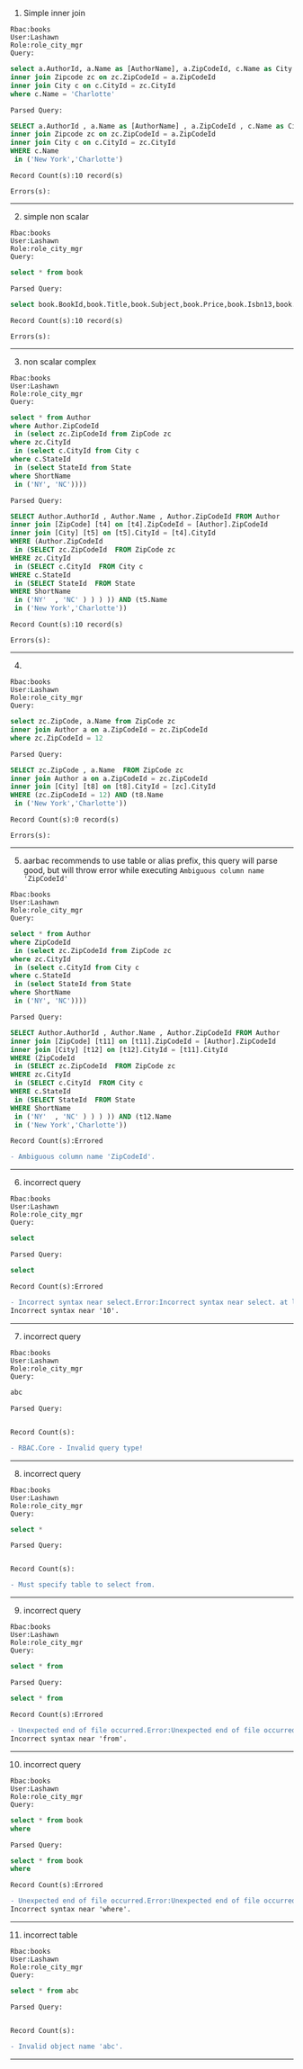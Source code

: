 1. Simple inner join
```
Rbac:books
User:Lashawn
Role:role_city_mgr
Query:
```
```sql
select a.AuthorId, a.Name as [AuthorName], a.ZipCodeId, c.Name as City from Author a
inner join Zipcode zc on zc.ZipCodeId = a.ZipCodeId
inner join City c on c.CityId = zc.CityId
where c.Name = 'Charlotte'
```
```
Parsed Query:
```
```sql
SELECT a.AuthorId , a.Name as [AuthorName] , a.ZipCodeId , c.Name as City  FROM Author a 
inner join Zipcode zc on zc.ZipCodeId = a.ZipCodeId 
inner join City c on c.CityId = zc.CityId   
WHERE c.Name
 in ('New York','Charlotte')  
```
```
Record Count(s):10 record(s)
```
```
Errors(s):
```
***

2. simple non scalar
```
Rbac:books
User:Lashawn
Role:role_city_mgr
Query:
```
```sql
select * from book
```
```
Parsed Query:
```
```sql
select book.BookId,book.Title,book.Subject,book.Price,book.Isbn13,book.Isbn10,book.PublisherId from book
```
```
Record Count(s):10 record(s)
```
```
Errors(s):
```
***

3. non scalar complex
```
Rbac:books
User:Lashawn
Role:role_city_mgr
Query:
```
```sql
select * from Author 
where Author.ZipCodeId
 in (select zc.ZipCodeId from ZipCode zc 
where zc.CityId
 in (select c.CityId from City c 
where c.StateId
 in (select StateId from State 
where ShortName
 in ('NY', 'NC'))))
```
```
Parsed Query:
```
```sql
SELECT Author.AuthorId , Author.Name , Author.ZipCodeId FROM Author   
inner join [ZipCode] [t4] on [t4].ZipCodeId = [Author].ZipCodeId   
inner join [City] [t5] on [t5].CityId = [t4].CityId 
WHERE (Author.ZipCodeId
 in (SELECT zc.ZipCodeId  FROM ZipCode zc  
WHERE zc.CityId
 in (SELECT c.CityId  FROM City c  
WHERE c.StateId
 in (SELECT StateId  FROM State  
WHERE ShortName
 in ('NY'  , 'NC' ) ) ) )) AND (t5.Name
 in ('New York','Charlotte'))  
```
```
Record Count(s):10 record(s)
```
```
Errors(s):
```
***

4. 
```
Rbac:books
User:Lashawn
Role:role_city_mgr
Query:
```
```sql
select zc.ZipCode, a.Name from ZipCode zc 
inner join Author a on a.ZipCodeId = zc.ZipCodeId 
where zc.ZipCodeId = 12
```
```
Parsed Query:
```
```sql
SELECT zc.ZipCode , a.Name  FROM ZipCode zc 
inner join Author a on a.ZipCodeId = zc.ZipCodeId    
inner join [City] [t8] on [t8].CityId = [zc].CityId 
WHERE (zc.ZipCodeId = 12) AND (t8.Name
 in ('New York','Charlotte'))  
```
```
Record Count(s):0 record(s)
```
```
Errors(s):
```
***

5. aarbac recommends to use table or alias prefix, this query will parse good, but will throw error while executing ```Ambiguous column name 'ZipCodeId'```
```
Rbac:books
User:Lashawn
Role:role_city_mgr
Query:
```
```sql
select * from Author 
where ZipCodeId
 in (select zc.ZipCodeId from ZipCode zc 
where zc.CityId
 in (select c.CityId from City c 
where c.StateId
 in (select StateId from State 
where ShortName
 in ('NY', 'NC'))))
```
```
Parsed Query:
```
```sql
SELECT Author.AuthorId , Author.Name , Author.ZipCodeId FROM Author   
inner join [ZipCode] [t11] on [t11].ZipCodeId = [Author].ZipCodeId   
inner join [City] [t12] on [t12].CityId = [t11].CityId 
WHERE (ZipCodeId
 in (SELECT zc.ZipCodeId  FROM ZipCode zc  
WHERE zc.CityId
 in (SELECT c.CityId  FROM City c  
WHERE c.StateId
 in (SELECT StateId  FROM State  
WHERE ShortName
 in ('NY'  , 'NC' ) ) ) )) AND (t12.Name
 in ('New York','Charlotte'))  
```
```
Record Count(s):Errored
```
```diff
- Ambiguous column name 'ZipCodeId'.

```
***

6. incorrect query
```
Rbac:books
User:Lashawn
Role:role_city_mgr
Query:
```
```sql
select
```
```
Parsed Query:
```
```sql
select
```
```
Record Count(s):Errored
```
```diff
- Incorrect syntax near select.Error:Incorrect syntax near select. at line nr:1 column:1 
Incorrect syntax near '10'.

```
***

7. incorrect query
```
Rbac:books
User:Lashawn
Role:role_city_mgr
Query:
```
```sql
abc
```
```
Parsed Query:
```
```sql

```
```
Record Count(s):
```
```diff
- RBAC.Core - Invalid query type!
```
***

8. incorrect query
```
Rbac:books
User:Lashawn
Role:role_city_mgr
Query:
```
```sql
select * 
```
```
Parsed Query:
```
```sql

```
```
Record Count(s):
```
```diff
- Must specify table to select from.
```
***

9. incorrect query
```
Rbac:books
User:Lashawn
Role:role_city_mgr
Query:
```
```sql
select * from 
```
```
Parsed Query:
```
```sql
select * from 
```
```
Record Count(s):Errored
```
```diff
- Unexpected end of file occurred.Error:Unexpected end of file occurred. at line nr:1 column:15 
Incorrect syntax near 'from'.

```
***

10. incorrect query
```
Rbac:books
User:Lashawn
Role:role_city_mgr
Query:
```
```sql
select * from book 
where
```
```
Parsed Query:
```
```sql
select * from book 
where
```
```
Record Count(s):Errored
```
```diff
- Unexpected end of file occurred.Error:Unexpected end of file occurred. at line nr:1 column:25 
Incorrect syntax near 'where'.

```
***

11. incorrect table
```
Rbac:books
User:Lashawn
Role:role_city_mgr
Query:
```
```sql
select * from abc
```
```
Parsed Query:
```
```sql

```
```
Record Count(s):
```
```diff
- Invalid object name 'abc'.
```
***

